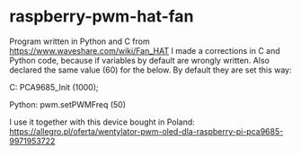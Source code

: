 # raspberry-pwm-hat-fan

Program written in Python and C from https://www.waveshare.com/wiki/Fan_HAT I made a corrections in C and Python code, because if variables by default are wrongly written. Also declared the same value (60) for the below. By default they are set this way:

C:
PCA9685_Init (1000);

Python:
pwm.setPWMFreq (50)

I use it together with this device bought in Poland: https://allegro.pl/oferta/wentylator-pwm-oled-dla-raspberry-pi-pca9685-9971953722
